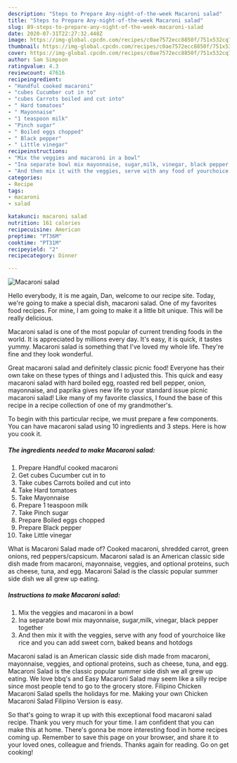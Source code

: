 ```yaml
---
description: "Steps to Prepare Any-night-of-the-week Macaroni salad"
title: "Steps to Prepare Any-night-of-the-week Macaroni salad"
slug: 89-steps-to-prepare-any-night-of-the-week-macaroni-salad
date: 2020-07-31T22:27:32.448Z
image: https://img-global.cpcdn.com/recipes/c0ae7572ecc8850f/751x532cq70/macaroni-salad-recipe-main-photo.jpg
thumbnail: https://img-global.cpcdn.com/recipes/c0ae7572ecc8850f/751x532cq70/macaroni-salad-recipe-main-photo.jpg
cover: https://img-global.cpcdn.com/recipes/c0ae7572ecc8850f/751x532cq70/macaroni-salad-recipe-main-photo.jpg
author: Sam Simpson
ratingvalue: 4.3
reviewcount: 47616
recipeingredient:
- "Handful cooked macaroni"
- "cubes Cucumber cut in to"
- "cubes Carrots boiled and cut into"
- " Hard tomatoes"
- " Mayonnaise"
- "1 teaspoon milk"
- "Pinch sugar"
- " Boiled eggs chopped"
- " Black pepper"
- " Little vinegar"
recipeinstructions:
- "Mix the veggies and macaroni in a bowl"
- "Ina separate bowl mix mayonnaise, sugar,milk, vinegar, black pepper together"
- "And then mix it with the veggies, serve with any food of yourchoice like rice and you can add sweet corn, baked beans and hotdogs"
categories:
- Recipe
tags:
- macaroni
- salad

katakunci: macaroni salad 
nutrition: 161 calories
recipecuisine: American
preptime: "PT36M"
cooktime: "PT31M"
recipeyield: "2"
recipecategory: Dinner

---
```



![Macaroni salad](https://img-global.cpcdn.com/recipes/c0ae7572ecc8850f/751x532cq70/macaroni-salad-recipe-main-photo.jpg)

Hello everybody, it is me again, Dan, welcome to our recipe site. Today, we're going to make a special dish, macaroni salad. One of my favorites food recipes. For mine, I am going to make it a little bit unique. This will be really delicious.

Macaroni salad is one of the most popular of current trending foods in the world. It is appreciated by millions every day. It's easy, it is quick, it tastes yummy. Macaroni salad is something that I've loved my whole life. They're fine and they look wonderful.

Great macaroni salad and definitely classic picnic food! Everyone has their own take on these types of things and I adjusted this. This quick and easy macaroni salad with hard boiled egg, roasted red bell pepper, onion, mayonnaise, and paprika gives new life to your standard issue picnic macaroni salad! Like many of my favorite classics, I found the base of this recipe in a recipe collection of one of my grandmother&#39;s.


To begin with this particular recipe, we must prepare a few components. You can have macaroni salad using 10 ingredients and 3 steps. Here is how you cook it.

<!--inarticleads1-->

##### The ingredients needed to make Macaroni salad:

1. Prepare Handful cooked macaroni
1. Get cubes Cucumber cut in to
1. Take cubes Carrots boiled and cut into
1. Take  Hard tomatoes
1. Take  Mayonnaise
1. Prepare 1 teaspoon milk
1. Take Pinch sugar
1. Prepare  Boiled eggs chopped
1. Prepare  Black pepper
1. Take  Little vinegar


What is Macaroni Salad made of? Cooked macaroni, shredded carrot, green onions, red peppers/capsicum. Macaroni salad is an American classic side dish made from macaroni, mayonnaise, veggies, and optional proteins, such as cheese, tuna, and egg. Macaroni Salad is the classic popular summer side dish we all grew up eating. 

<!--inarticleads2-->

##### Instructions to make Macaroni salad:

1. Mix the veggies and macaroni in a bowl
1. Ina separate bowl mix mayonnaise, sugar,milk, vinegar, black pepper together
1. And then mix it with the veggies, serve with any food of yourchoice like rice and you can add sweet corn, baked beans and hotdogs


Macaroni salad is an American classic side dish made from macaroni, mayonnaise, veggies, and optional proteins, such as cheese, tuna, and egg. Macaroni Salad is the classic popular summer side dish we all grew up eating. We love bbq&#39;s and Easy Macaroni Salad may seem like a silly recipe since most people tend to go to the grocery store. Filipino Chicken Macaroni Salad spells the holidays for me. Making your own Chicken Macaroni Salad Filipino Version is easy. 

So that's going to wrap it up with this exceptional food macaroni salad recipe. Thank you very much for your time. I am confident that you can make this at home. There's gonna be more interesting food in home recipes coming up. Remember to save this page on your browser, and share it to your loved ones, colleague and friends. Thanks again for reading. Go on get cooking!
